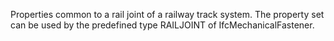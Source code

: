 Properties common to a rail joint of a railway track system. The property set can be used by the predefined type RAILJOINT of IfcMechanicalFastener.

